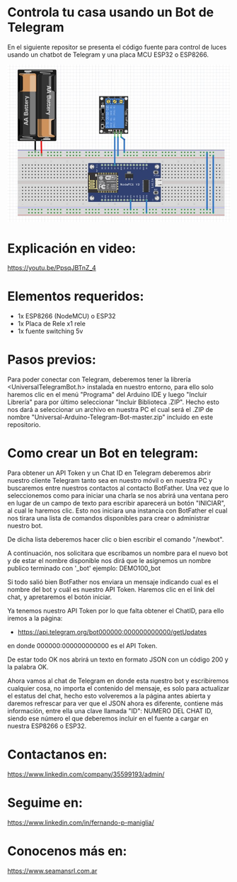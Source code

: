 # Controla tu casa usando un Bot de Telegram
En el siguiente repositor se presenta el código fuente para control de luces usando un chatbot de Telegram y una placa MCU ESP32 o ESP8266.

![Esquema](Esquema.jpg)

# Explicación en video:
https://youtu.be/PpsqJBTnZ_4

# Elementos requeridos:
- 1x ESP8266 (NodeMCU) o ESP32
- 1x Placa de Rele x1 rele
- 1x fuente switching 5v

# Pasos previos:
Para poder conectar con Telegram, deberemos tener la librería <UniversalTelegramBot.h> instalada en nuestro entorno, para ello solo haremos clic en el menú "Programa" del Arduino IDE y luego "Incluir Librería" para por último seleccionar "Incluir Biblioteca .ZIP". Hecho esto nos dará a seleccionar un archivo en nuestra PC el cual será el .ZIP de nombre "Universal-Arduino-Telegram-Bot-master.zip" incluido en este repositorio.

# Como crear un Bot en telegram:
Para obtener un API Token y un Chat ID en Telegram deberemos abrir nuestro cliente Telegram tanto sea en nuestro móvil o en nuestra PC y buscaremos entre nuestros contactos al contacto BotFather.
Una vez que lo seleccionemos como para iniciar una charla se nos abrirá una ventana pero en lugar de un campo de texto para escribir aparecerá un botón "INICIAR", al cual le haremos clic. Esto nos iniciara una instancia con BotFather el cual nos tirara una lista de comandos disponibles para crear o administrar nuestro bot. 

De dicha lista deberemos hacer clic o bien escribir el comando "/newbot". 

A continuación, nos solicitara que escribamos un nombre para el nuevo bot y de estar el nombre disponible nos dirá que le asignemos un nombre publico terminado con '_bot' ejemplo: DEMO100_bot

Si todo salió bien BotFather nos enviara un mensaje indicando cual es el nombre del bot y cuál es nuestro API Token. Haremos clic en el link del chat, y apretaremos el botón iniciar. 

Ya tenemos nuestro API Token por lo que falta obtener el ChatID, para ello iremos a la página:

- https://api.telegram.org/bot000000:000000000000/getUpdates 

en donde 000000:000000000000 es el API Token. 

De estar todo OK nos abrirá un texto en formato JSON con un código 200 y la palabra OK.

Ahora vamos al chat de Telegram en donde esta nuestro bot y escribiremos cualquier cosa, no importa el contenido del mensaje, es solo para actualizar el estatus del chat, hecho esto volveremos a la página antes abierta y daremos refrescar para ver que el JSON ahora es diferente, contiene más información, entre ella una clave llamada "ID": NUMERO DEL CHAT ID, siendo ese número el que deberemos incluir en el fuente a cargar en nuestra ESP8266 o ESP32.

# Contactanos en:
https://www.linkedin.com/company/35599193/admin/

# Seguime en:
https://www.linkedin.com/in/fernando-p-maniglia/

# Conocenos más en:
https://www.seamansrl.com.ar

